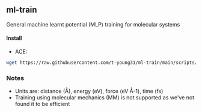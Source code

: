 ## ml-train
General machine learnt potential (MLP) training for molecular systems

#### Install

- ACE:

```bash
wget https://raw.githubusercontent.com/t-young31/ml-train/main/scripts/install_ace.sh && source install_ace.sh
```



### Notes

- Units are: distance (Å), energy (eV), force (eV Å-1), time (fs)
- Training using molecular mechanics (MM) is not supported as we've not found it to be efficient

